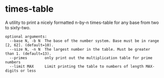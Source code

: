 # times-table

A utility to print a nicely formatted n-by-n times-table for any base from two to sixty-two.

```
optional arguments:
  --base N, -b N  The base of the number system. Base must be in range [2, 62]. (default=10).
  --size N, -n N  The largest number in the table. Must be greater than 1. (default=13).
  --primes        only print out the multiplication table for prime numbers
  --limit MAX     Limit printing the table to numbers of length MAX-digits or less
```
